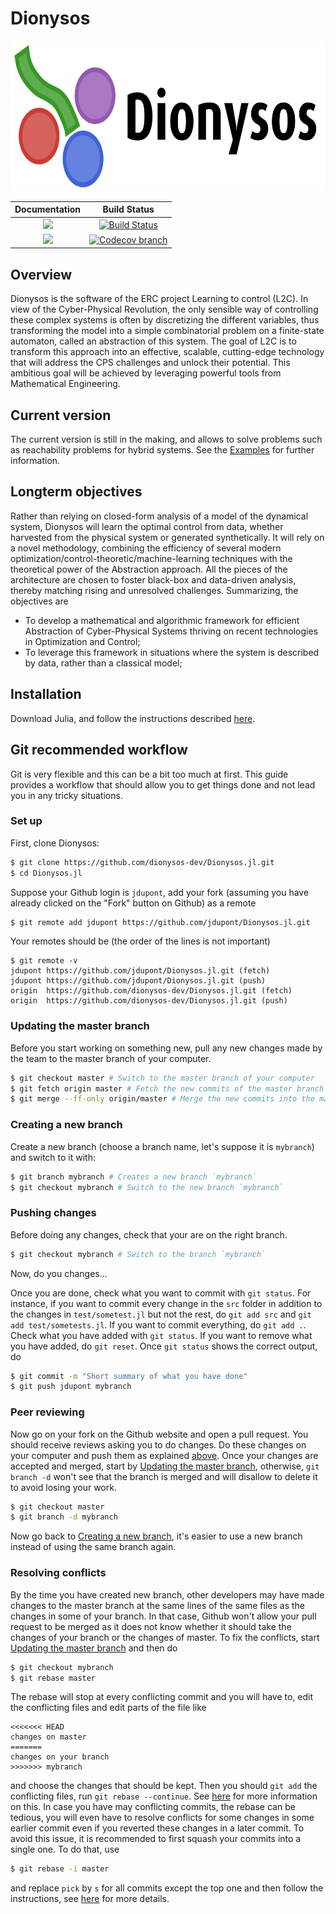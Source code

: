 # Dionysos

<img src="logo.png" height="240">

| **Documentation** | **Build Status** |
|:-----------------:|:----------------:|
| [![][docs-stable-img]][docs-stable-url] | [![Build Status][build-img]][build-url] |
| [![][docs-latest-img]][docs-latest-url] | [![Codecov branch][codecov-img]][codecov-url] |

[docs-stable-img]: https://img.shields.io/badge/docs-stable-blue.svg
[docs-latest-img]: https://img.shields.io/badge/docs-latest-blue.svg
[docs-stable-url]: https://dionysos-dev.github.io/Dionysos.jl/stable
[docs-latest-url]: https://dionysos-dev.github.io/Dionysos.jl/dev

[build-img]: https://github.com/dionysos-dev/Dionysos.jl/workflows/CI/badge.svg?branch=master
[build-url]: https://github.com/dionysos-dev/Dionysos.jl/actions?query=workflow%3ACI
[codecov-img]: http://codecov.io/github/dionysos-dev/Dionysos.jl/coverage.svg?branch=master
[codecov-url]: http://codecov.io/github/dionysos-dev/Dionysos.jl?branch=master

## Overview
Dionysos is the software of the ERC project Learning to control (L2C). In view of the Cyber-Physical Revolution, the only sensible way of controlling these complex systems is often by discretizing the different variables, thus transforming the model into a simple combinatorial problem on a finite-state automaton, called an abstraction of this system. The goal of L2C is to transform this approach into an effective, scalable, cutting-edge technology that will address the CPS challenges and unlock their potential. This ambitious goal will be achieved by leveraging powerful tools from Mathematical Engineering.

## Current version

The current version is still in the making, and allows to solve problems such as reachability problems for hybrid systems. See the [Examples](https://github.com/dionysos-dev/Dionysos.jl/tree/master/examples) for further information.

## Longterm objectives
Rather than relying on closed-form analysis of a model of the dynamical system, Dionysos will learn the optimal control from data, whether harvested from the physical system or generated synthetically. It will rely on a novel methodology, combining the efficiency of several modern optimization/control-theoretic/machine-learning techniques with the theoretical power of the Abstraction approach. All the pieces of the architecture are chosen to foster black-box and data-driven analysis, thereby matching rising and unresolved challenges. Summarizing, the objectives are
* To develop a mathematical and algorithmic framework for efficient Abstraction of Cyber-Physical Systems thriving on recent technologies in Optimization and Control;
* To leverage this framework in situations where the system is described by data, rather than a classical model;

## Installation

Download Julia, and follow the instructions described [here](https://julialang.github.io/Pkg.jl/v1/managing-packages/#Adding-unregistered-packages).

## Git recommended workflow

Git is very flexible and this can be a bit too much at first.
This guide provides a workflow that should allow you to get things done and not lead you in any tricky situations.

### Set up

First, clone Dionysos:
```sh
$ git clone https://github.com/dionysos-dev/Dionysos.jl.git
$ cd Dionysos.jl
```
Suppose your Github login is `jdupont`, add your fork (assuming you have already clicked on the "Fork" button on Github) as a remote
```sh
$ git remote add jdupont https://github.com/jdupont/Dionysos.jl.git
```
Your remotes should be (the order of the lines is not important)
```
$ git remote -v
jdupont	https://github.com/jdupont/Dionysos.jl.git (fetch)
jdupont	https://github.com/jdupont/Dionysos.jl.git (push)
origin	https://github.com/dionysos-dev/Dionysos.jl.git (fetch)
origin	https://github.com/dionysos-dev/Dionysos.jl.git (push)
```

### Updating the master branch

Before you start working on something new, pull any new changes made by the team to the master branch of your computer.
```sh
$ git checkout master # Switch to the master branch of your computer
$ git fetch origin master # Fetch the new commits of the master branch on Github
$ git merge --ff-only origin/master # Merge the new commits into the master branch of your computer
```

### Creating a new branch

Create a new branch (choose a branch name, let's suppose it is `mybranch`) and switch to it with:
```sh
$ git branch mybranch # Creates a new branch `mybranch`
$ git checkout mybranch # Switch to the new branch `mybranch`
```

### Pushing changes

Before doing any changes, check that your are on the right branch.
```sh
$ git checkout mybranch # Switch to the branch `mybranch`
```
Now, do you changes...

Once you are done, check what you want to commit with `git status`.
For instance, if you want to commit every change in the `src` folder in addition to the changes in `test/sometest.jl` but not the rest, do `git add src` and `git add test/sometests.jl`.
If you want to commit everything, do `git add .`.
Check what you have added with `git status`.
If you want to remove what you have added, do `git reset`.
Once `git status` shows the correct output, do
```sh
$ git commit -m "Short summary of what you have done"
$ git push jdupont mybranch
```

### Peer reviewing

Now go on your fork on the Github website and open a pull request.
You should receive reviews asking you to do changes.
Do these changes on your computer and push them as explained [above](pushing-changes).
Once your changes are accepted and merged, start by [Updating the master branch](#updating-the-master-branch),
otherwise, `git branch -d` won't see that the branch is merged and will disallow to delete it to avoid losing your work.
```sh
$ git checkout master
$ git branch -d mybranch
```
Now go back to [Creating a new branch](#creating-a-new-branch), it's easier to use a new branch instead of using the same branch again.

### Resolving conflicts

By the time you have created new branch, other developers may have made changes to the master branch at the same lines of the same files as the changes in some of your branch.
In that case, Github won't allow your pull request to be merged as it does not know whether it should take the changes of your branch or the changes of master.
To fix the conflicts, start [Updating the master branch](#updating-the-master-branch) and then do
```sh
$ git checkout mybranch
$ git rebase master
```
The rebase will stop at every conflicting commit and you will have to, edit the conflicting files and edit parts of the file like
```
<<<<<<< HEAD
changes on master
=======
changes on your branch
>>>>>>> mybranch
```
and choose the changes that should be kept. Then you should `git add` the conflicting files, run `git rebase --continue`.
See [here](https://docs.github.com/en/github/using-git/resolving-merge-conflicts-after-a-git-rebase) for more information on this.
In case you have may conflicting commits, the rebase can be tedious, you will even have to resolve conflicts for some changes in some earlier
commit even if you reverted these changes in a later commit. To avoid this issue, it is recommended to first squash your commits into a single one.
To do that, use
```sh
$ git rebase -i master
```
and replace `pick` by `s` for all commits except the top one and then follow the instructions, see [here](https://git-scm.com/book/en/v2/Git-Tools-Rewriting-History)
for more details.
